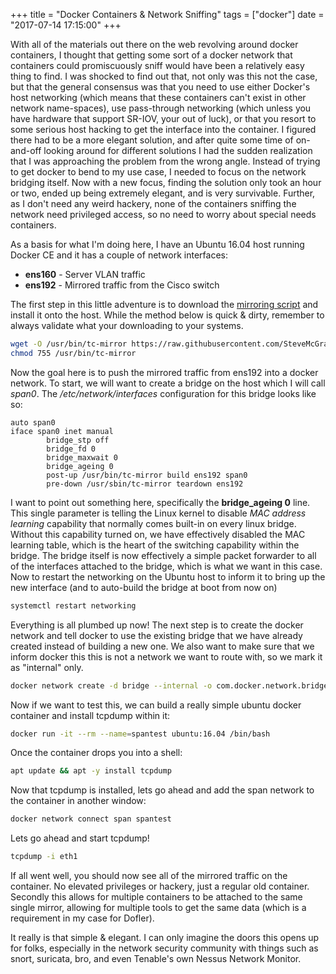 +++
title = "Docker Containers & Network Sniffing"
tags = ["docker"]
date = "2017-07-14 17:15:00"
+++

With all of the materials out there on the web revolving around docker containers, I thought that getting some sort of a docker network that containers could promiscuously sniff would have been a relatively easy thing to find.  I was shocked to find out that, not only was this not the case, but that the general consensus was that you need to use either Docker's host networking (which means that these containers can't exist in other network name-spaces), use pass-through networking (which unless you have hardware that support SR-IOV, your out of luck), or that you resort to some serious host hacking to get the interface into the container.  I figured there had to be a more elegant solution, and after quite some time of on-and-off looking around for different solutions I had the sudden realization that I was approaching the problem from the wrong angle.  Instead of trying to get docker to bend to my use case, I needed to focus on the network bridging itself.  Now with a new focus, finding the solution only took an hour or two, ended up being extremely elegant, and is very survivable.  Further, as I don't need any weird hackery, none of the containers sniffing the network need privileged access, so no need to worry about special needs containers.

As a basis for what I'm doing here, I have an Ubuntu 16.04 host running Docker CE and it has a couple of network interfaces:

* **ens160** - Server VLAN traffic
* **ens192** - Mirrored traffic from the Cisco switch

The first step in this little adventure is to download the [mirroring script](https://github.com/SteveMcGrath/mirror_tools) and install it onto the host.  While the method below is quick & dirty, remember to always validate what your downloading to your systems.

```bash
wget -O /usr/bin/tc-mirror https://raw.githubusercontent.com/SteveMcGrath/mirror_tools/master/tc-mirror.sh
chmod 755 /usr/bin/tc-mirror
```

Now the goal here is to push the mirrored traffic from ens192 into a docker network.  To start, we will want to create a bridge on the host which I will call _span0_.  The _/etc/network/interfaces_ configuration for this bridge looks like so:

```
auto span0
iface span0 inet manual
        bridge_stp off
        bridge_fd 0
        bridge_maxwait 0
        bridge_ageing 0
        post-up /usr/bin/tc-mirror build ens192 span0
        pre-down /usr/sbin/tc-mirror teardown ens192
```

I want to point out something here, specifically the **bridge_ageing 0** line.  This single parameter is telling the Linux kernel to disable _MAC address learning_ capability that normally comes built-in on every linux bridge.  Without this capability turned on, we have effectively disabled the MAC learning table, which is the heart of the switching capability within the bridge.  The bridge itself is now effectively a simple packet forwarder to all of the interfaces attached to the bridge, which is what we want in this case.  Now to restart the networking on the Ubuntu host to inform it to bring up the new interface (and to auto-build the bridge at boot from now on)

```bash
systemctl restart networking
```

Everything is all plumbed up now!  The next step is to create the docker network and tell docker to use the existing bridge that we have already created instead of building a new one.  We also want to make sure that we inform docker this this is not a network we want to route with, so we mark it as "internal" only.

```bash
docker network create -d bridge --internal -o com.docker.network.bridge.name=span0 span
```

Now if we want to test this, we can build a really simple ubuntu docker container and install tcpdump within it:

```bash
docker run -it --rm --name=spantest ubuntu:16.04 /bin/bash
```

Once the container drops you into a shell:

```bash
apt update && apt -y install tcpdump
```

Now that tcpdump is installed, lets go ahead and add the span network to the container in another window:

```bash
docker network connect span spantest
```

Lets go ahead and start tcpdump!

```bash
tcpdump -i eth1
```

If all went well, you should now see all of the mirrored traffic on the container.  No elevated privileges or hackery, just a regular old container.  Secondly this allows for multiple containers to be attached to the same single mirror, allowing for multiple tools to get the same data (which is a requirement in my case for Dofler).

It really is that simple & elegant.  I can only imagine the doors this opens up for folks, especially in the network security community with things such as snort, suricata, bro, and even Tenable's own Nessus Network Monitor.